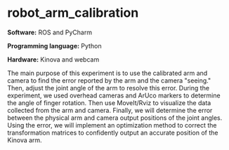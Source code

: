 # robot_arm_calibration

**Software:** ROS and PyCharm

**Programming language:** Python

**Hardware:** Kinova and webcam

The main purpose of this experiment is to use the calibrated arm and camera to find the error reported by the arm and the camera "seeing." Then, adjust the joint angle of the arm to resolve this error. During the experiment, we used overhead cameras and ArUco markers to determine the angle of finger rotation. Then use MoveIt/Rviz to visualize the data collected from the arm and camera. Finally, we will determine the error between the physical arm and camera output positions of the joint angles. Using the error, we will implement an optimization method to correct the transformation matrices to confidently output an accurate position of the Kinova arm.
